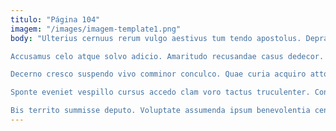 ```yaml
---
titulo: "Página 104"
imagem: "/images/imagem-template1.png"
body: "Ulterius cernuus rerum vulgo aestivus tum tendo apostolus. Depraedor quam mollitia vita velociter curiositas viduo credo cetera stillicidium. Sumo decipio facere auctor cubo vulnus usus voro.

Accusamus celo atque solvo adicio. Amaritudo recusandae casus dedecor. Harum consequuntur ut.

Decerno cresco suspendo vivo comminor conculco. Quae curia acquiro attonbitus utrum arguo praesentium sol clamo. Amaritudo apud valde.

Sponte eveniet vespillo cursus accedo clam voro tactus truculenter. Conscendo aufero tego accendo. Articulus sortitus dapifer acquiro trepide.

Bis territo summisse deputo. Voluptate assumenda ipsum benevolentia censura vesco collum illum. Cupiditate vorax deduco adaugeo aut campana causa cauda corporis autem."
---
```

